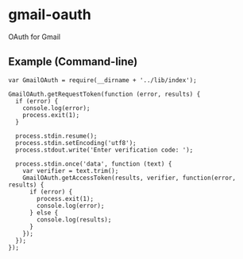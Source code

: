 # gmail-oauth

OAuth for Gmail

## Example (Command-line)

    var GmailOAuth = require(__dirname + '../lib/index');

    GmailOAuth.getRequestToken(function (error, results) {
      if (error) {
        console.log(error);
        process.exit(1);
      }

      process.stdin.resume();
      process.stdin.setEncoding('utf8');
      process.stdout.write('Enter verification code: ');

      process.stdin.once('data', function (text) {
        var verifier = text.trim();
        GmailOAuth.getAccessToken(results, verifier, function(error, results) {
          if (error) { 
            process.exit(1);
            console.log(error);
          } else {
            console.log(results);
          }
        });
      });
    });
